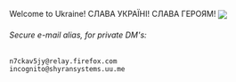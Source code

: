<!--
[![GitHub stats](https://github-readme-stats.vercel.app/api?username=sshyran&show_icons=true&theme=tokyonight)](https://github.com/sshyran/)
-->
Welcome to Ukraine! СЛАВА УКРАЇНІ! СЛАВА ГЕРОЯМ!
<a href="https://github.com/sshyran/">
  <img align="center" src="https://github-readme-stats.vercel.app/api?username=sshyran&show_icons=true&theme=tokyonight" />
</a>

###### Secure e-mail alias, for private DM's:
```
n7ckav5jy@relay.firefox.com
incognito@shyransystems.uu.me
```


<!--

###### Daily quote quota: 1
Output: 
``` 
Zero bit of knowledge is already 0ne bit of storage! 
```
(cc) Sergio Shyran


**sshyran/sshyran** is a ✨ _special_ ✨ repository because its `README.md` (this file) appears on your GitHub profile.

Here are some ideas to get you started:

- 🔭 I’m currently working on ...
- 🌱 I’m currently learning ...
- 👯 I’m looking to collaborate on ...
- 🤔 I’m looking for help with ...
- 💬 Ask me about ...
- 📫 How to reach me: ...
- 😄 Pronouns: ...
- ⚡ Fun fact: ...
-->
